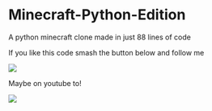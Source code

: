 # Minecraft-Python-Edition
A python minecraft clone made in just 88 lines of code 

If you like this code smash the button below and follow me

[<img src="https://img.shields.io/badge/Github-000000?style=for-the-badge&logo=github&logoColor=white">](https://github.com/sanatg)

Maybe on youtube to!

[<img src="https://img.shields.io/badge/Youtube-red?style=for-the-badge&logo=youtube&logoColor=white">](https://bit.ly/MyCodingLab)
